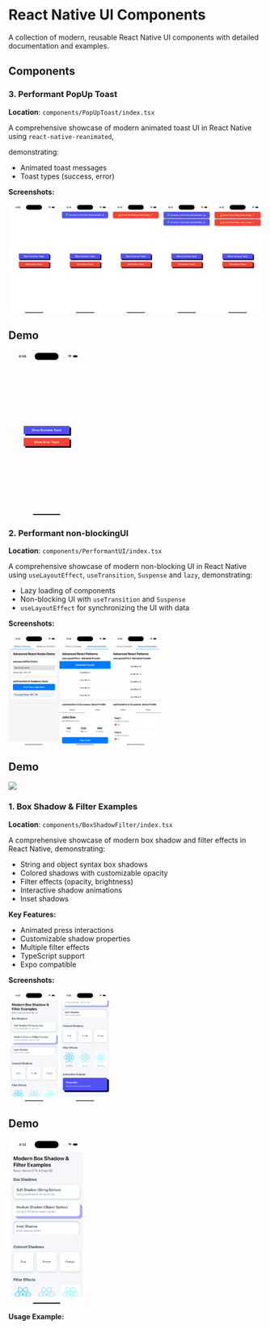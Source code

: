 # React Native UI Components

A collection of modern, reusable React Native UI components with detailed documentation and examples.

## Components

### 3. Performant PopUp Toast

**Location**: `components/PopUpToast/index.tsx`

A comprehensive showcase of modern animated toast UI in React Native using `react-native-reanimated`,

demonstrating:

- Animated toast messages
- Toast types (success, error)

**Screenshots:**

<div style="display: flex; flex-direction: 'row';">
<img src="./assets/images/demos/PerformantPopupToast/1.png" width=20% alt="Performant UI Screenshot">
<img src="./assets/images/demos/PerformantPopupToast/2.png" width=20% alt="Performant UI Screenshot">
<img src="./assets/images/demos/PerformantPopupToast/3.png" width=20% alt="Performant UI Screenshot">
<img src="./assets/images/demos/PerformantPopupToast/4.png" width=20% alt="Performant UI Screenshot">
<img src="./assets/images/demos/PerformantPopupToast/5.png" width=20% alt="Performant UI Screenshot">
</div>

## Demo

<div style="display: flex; flex-direction: 'row';">
<img src="./assets/images/demos/PerformantPopupToast/demo.gif" width=30%>

</div>

### 2. Performant non-blockingUI

**Location**: `components/PerformantUI/index.tsx`

A comprehensive showcase of modern non-blocking UI in React Native using `useLayoutEffect`, `useTransition`, `Suspense` and `lazy`, demonstrating:

- Lazy loading of components
- Non-blocking UI with `useTransition` and `Suspense`
- `useLayoutEffect` for synchronizing the UI with data

**Screenshots:**

<div style="display: flex; flex-direction: 'row';">
<img src="./assets/images/demos/performantUI/1.png" width=20% alt="Performant UI Screenshot">
<img src="./assets/images/demos/performantUI/2.png" width=20% alt="Performant UI Screenshot">
<img src="./assets/images/demos/performantUI/3.png" width=20% alt="Performant UI Screenshot">
</div>

## Demo

<div style="display: flex; flex-direction: 'row';">
<img src="./assets/images/demos/performantUI/demo.gif" width=30%>

</div>

### 1. Box Shadow & Filter Examples

**Location**: `components/BoxShadowFilter/index.tsx`

A comprehensive showcase of modern box shadow and filter effects in React Native, demonstrating:

- String and object syntax box shadows
- Colored shadows with customizable opacity
- Filter effects (opacity, brightness)
- Interactive shadow animations
- Inset shadows

**Key Features:**

- Animated press interactions
- Customizable shadow properties
- Multiple filter effects
- TypeScript support
- Expo compatible

**Screenshots:**

<div style="display: flex; flex-direction: 'row';">
<img src="./assets/images/demos/boxshadowfilter/1.png" width=20% alt="Box Shadow & Filter Screenshot">
<img src="./assets/images/demos/boxshadowfilter/2.png" width=20% alt="Box Shadow & Filter Screenshot">
</div>

## Demo

<div style="display: flex; flex-direction: 'row';">
<img src="./assets/images/demos/boxshadowfilter/demo.gif" width=30%>

</div>

**Usage Example:**
